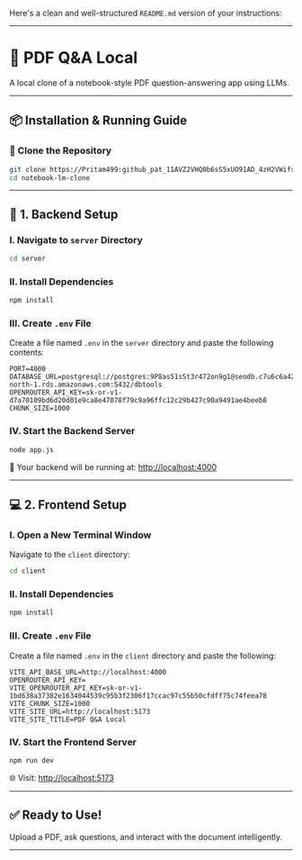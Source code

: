 Here's a clean and well-structured `README.md` version of your instructions:

---

# 📘 PDF Q\&A Local

A local clone of a notebook-style PDF question-answering app using LLMs.

---

## 📦 Installation & Running Guide

### 📁 Clone the Repository

```bash
git clone https://Pritam499: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@github.com/Pritam499/notebook-lm-clone.git
cd notebook-lm-clone
```

---

## 🔧 1. Backend Setup

### I. Navigate to `server` Directory

```bash
cd server
```

### II. Install Dependencies

```bash
npm install
```

### III. Create `.env` File

Create a file named `.env` in the `server` directory and paste the following contents:

```env
PORT=4000
DATABASE_URL=postgresql://postgres:9P8as51sSt3r472on9g1@seodb.c7u6c6a423bu.eu-north-1.rds.amazonaws.com:5432/dbtools
OPENROUTER_API_KEY=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
CHUNK_SIZE=1000
```

### IV. Start the Backend Server

```bash
node app.js
```

🚀 Your backend will be running at: [http://localhost:4000](http://localhost:4000)

---

## 💻 2. Frontend Setup

### I. Open a New Terminal Window

Navigate to the `client` directory:

```bash
cd client
```

### II. Install Dependencies

```bash
npm install
```

### III. Create `.env` File

Create a file named `.env` in the `client` directory and paste the following:

```env
VITE_API_BASE_URL=http://localhost:4000
OPENROUTER_API_KEY=
VITE_OPENROUTER_API_KEY=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
VITE_CHUNK_SIZE=1000
VITE_SITE_URL=http://localhost:5173
VITE_SITE_TITLE=PDF Q&A Local
```

### IV. Start the Frontend Server

```bash
npm run dev
```

🌐 Visit: [http://localhost:5173](http://localhost:5173)

---

## ✅ Ready to Use!

Upload a PDF, ask questions, and interact with the document intelligently.

---
